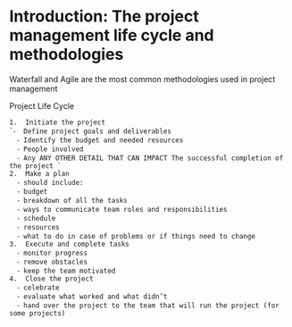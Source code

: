# Introduction: The project management life cycle and methodologies

Waterfall and Agile are the most common methodologies used in project management

Project Life Cycle

	1.	Initiate the project
	`⁃	Define project goals and deliverables
	  ⁃	Identify the budget and needed resources
	  ⁃	People involved
	  ⁃	Any ANY OTHER DETAIL THAT CAN IMPACT The successful completion of the project `
	2.	Make a plan
	  ⁃	should include:
	  ⁃	budget
	  ⁃	breakdown of all the tasks
	  ⁃	ways to communicate team roles and responsibilities
	  ⁃	schedule
	  ⁃	resources
	  ⁃	what to do in case of problems or if things need to change
	3.	Execute and complete tasks
	  ⁃	monitor progress
	  ⁃	remove obstacles
	  ⁃	keep the team motivated
	4.	Close the project
	  ⁃	celebrate 
	  ⁃	evaluate what worked and what didn’t 
	  ⁃	hand over the project to the team that will run the project (for some projects)


